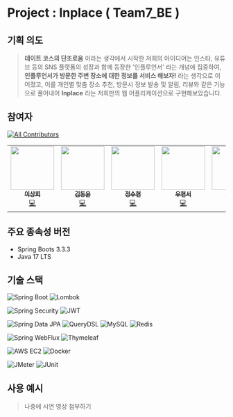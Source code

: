 # Project : Inplace ( Team7_BE )

## 기획 의도
>  **데이트 코스의 단조로움** 이라는 생각에서 시작한 저희의 아이디어는 인스타, 유튜브 등의 SNS 플랫폼의 성장과 함께 등장한 '인플루언서' 라는 개념에 집중하여, **인플루언서가 방문한 주변 장소에 대한 정보를 서비스 해보자!** 라는 생각으로 이어졌고, 이를 개인별 맞춤 장소 추천, 방문시 정보 발송 및 알림, 리뷰와 같은 기능으로 풀어내어 **Inplace** 라는 저희만의 웹 어플리케이션으로 구현해보았습니다.
> 
## 참여자
<!-- ALL-CONTRIBUTORS-BADGE:START - Do not remove or modify this section -->
[![All Contributors](https://img.shields.io/badge/all_contributors-5-orange.svg?style=flat-square)](#contributors-)
<!-- ALL-CONTRIBUTORS-BADGE:END -->

<!-- ALL-CONTRIBUTORS-LIST:START - Do not remove or modify this section -->
<table>
  <tr>
    <td align="center"><a href="https://github.com/sanghee0820"><img src="https://avatars.githubusercontent.com/u/102018082?v=4" width="100px;" alt=""/><br /><sub><b>이상희</b></sub></a><br /><a href="https://github.com/sanghee0820" title="Code">💻</a></td>
    <td align="center"><a href="https://github.com/dong-yxxn"><img src="https://avatars.githubusercontent.com/u/129285999?v=4" width="100px;" alt=""/><br /><sub><b>김동윤</b></sub></a><br /><a href="https://github.com/dong-yxxn" title="Code">💻</a></td>
    <td align="center"><a href="https://github.com/suhyeon7497"><img src="https://avatars.githubusercontent.com/u/137245467?v=4" width="100px;" alt=""/><br /><sub><b>정수현</b></sub></a><br /><a href="https://github.com/suhyeon7497" title="Code">💻</a></td>
    <td align="center"><a href="https://github.com/wndlthsk"><img src="https://avatars.githubusercontent.com/u/80496766?v=4" width="100px;" alt=""/><br /><sub><b>우현서</b></sub></a><br /><a href="https://github.com/wndlthsk" title="Code">💻</a></td>
    <td align="center"><a href="https://github.com/BaeJunH0"><img src="https://avatars.githubusercontent.com/u/114082026?v=4" width="100px;" alt=""/><br /><sub><b>배준호</b></sub></a><br /><a href="https://github.com/BaeJunH0" title="Code">💻</a></td>
    <!-- Add more contributors here -->
  </tr>
</table>
<!-- ALL-CONTRIBUTORS-LIST:END -->

## 주요 종속성 버전
- Spring Boots 3.3.3
- Java 17 LTS

## 기술 스택
![Spring Boot](https://img.shields.io/badge/Spring%20Boot-6DB33F?style=flat-square&logo=springboot&logoColor=white)
![Lombok](https://img.shields.io/badge/Lombok-DC382D?style=flat-square&logo=lombok&logoColor=white)

![Spring Security](https://img.shields.io/badge/Spring%20Security-6DB33F?style=flat-square&logo=springsecurity&logoColor=white)
![JWT](https://img.shields.io/badge/JWT-000000?style=flat-square&logo=jsonwebtokens&logoColor=white)

![Spring Data JPA](https://img.shields.io/badge/Spring%20Data%20JPA-6DB33F?style=flat-square&logo=spring&logoColor=white)
![QueryDSL](https://img.shields.io/badge/QueryDSL-0055a2?style=flat-square&logo=appveyor&logoColor=white)
![MySQL](https://img.shields.io/badge/MySQL-4479A1?style=flat-square&logo=mysql&logoColor=white)
![Redis](https://img.shields.io/badge/Redis-DC382D?style=flat-square&logo=redis&logoColor=white)

![Spring WebFlux](https://img.shields.io/badge/Spring%20WebFlux-6DB33F?style=flat-square&logo=spring&logoColor=white)
![Thymeleaf](https://img.shields.io/badge/Thymeleaf-005F0F?style=flat-square&logo=thymeleaf&logoColor=white)

![AWS EC2](https://img.shields.io/badge/AWS%20EC2-FF9900?style=flat-square&logo=amazonaws&logoColor=white)
![Docker](https://img.shields.io/badge/Docker-2496ED?style=flat-square&logo=docker&logoColor=white)

![JMeter](https://img.shields.io/badge/JMeter-D22128?style=flat-square&logo=apachejmeter&logoColor=white)
![JUnit](https://img.shields.io/badge/JUnit-25A162?style=flat-square&logo=junit5&logoColor=white)

## 사용 예시
> 나중에 시연 영상 첨부하기
